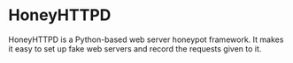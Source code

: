 # HoneyHTTPD

HoneyHTTPD is a Python-based web server honeypot framework. It makes it easy to set up fake web servers and record the requests given to it.

